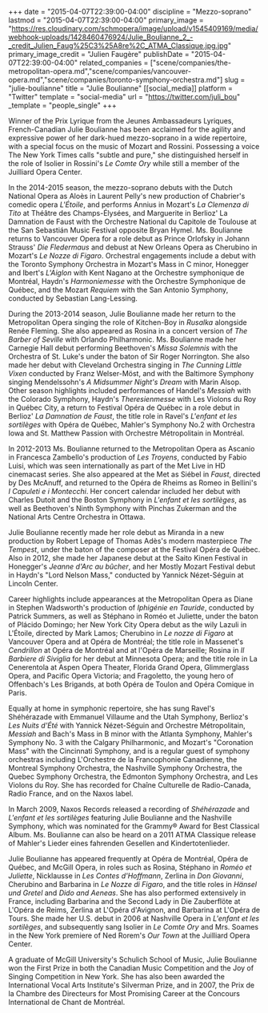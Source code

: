 +++
date = "2015-04-07T22:39:00-04:00"
discipline = "Mezzo-soprano"
lastmod = "2015-04-07T22:39:00-04:00"
primary_image = "https://res.cloudinary.com/schmopera/image/upload/v1545409169/media/webhook-uploads/1428460476924/Julie_Boulianne_2_-_credit_Julien_Faug%25C3%25A8re%2C_ATMA_Classique.jpg.jpg"
primary_image_credit = "Julien Faugère"
publishDate = "2015-04-07T22:39:00-04:00"
related_companies = ["scene/companies/the-metropolitan-opera.md","scene/companies/vancouver-opera.md","scene/companies/toronto-symphony-orchestra.md"]
slug = "julie-boulianne"
title = "Julie Boulianne"
[[social_media]]
platform = "Twitter"
template = "social-media"
url = "https://twitter.com/juli_bou"
_template = "people_single"
+++

<p>
	Winner of the Prix Lyrique from the Jeunes Ambassadeurs Lyriques, French-Canadian Julie Boulianne has been acclaimed for the agility and expressive power of her dark-hued mezzo-soprano in a wide repertoire, with a special focus on the music of Mozart and Rossini. Possessing a voice The New York Times calls "subtle and pure," she distinguished herself in the role of Isolier in Rossini's <em>Le Comte Ory</em> while still a member of the Juilliard Opera Center.
</p>
<p>
	In the 2014-2015 season, the mezzo-soprano debuts with the Dutch National Opera as Aloès in Laurent Pelly's new production of Chabrier's comedic opera <em>L'Étoile</em>, and performs Annius in Mozart's <em>La Clemenza di Tito</em> at Théâtre des Champs-Élysées, and Marguerite in Berlioz' La Damnation de Faust with the Orchestre National du Capitole de Toulouse at the San Sebastián Music Festival opposite Bryan Hymel. Ms. Boulianne returns to Vancouver Opera for a role debut as Prince Orlofsky in Johann Strauss' <em>Die Fledermaus</em> and debust at New Orleans Opera as Cherubino in Mozart's <em>Le Nozze di Figaro</em>. Orchestral engagements include a debut with the Toronto Symphony Orchestra in Mozart's Mass in C minor, Honegger and Ibert's <em>L'Aiglon</em> with Kent Nagano at the Orchestre symphonique de Montréal, Haydn's <em>Harmoniemesse</em> with the Orchestre Symphonique de Québec, and the Mozart <em>Requiem</em> with the San Antonio Symphony, conducted by Sebastian Lang-Lessing.
</p>
<p>
	During the 2013-2014 season, Julie Boulianne made her return to the Metropolitan Opera singing the role of Kitchen-Boy in <em>Rusalka</em> alongside Renée Fleming. She also appeared as Rosina in a concert version of <em>The Barber of Seville</em> with Orlando Philharmonic. Ms. Boulianne made her Carnegie Hall debut performing Beethoven's <em>Missa Solemnis</em> with the Orchestra of St. Luke's under the baton of Sir Roger Norrington. She also made her debut with Cleveland Orchestra singing in <em>The Cunning Little Vixen</em> conducted by Franz Welser-Möst, and with the Baltimore Symphony singing Mendelssohn's <em>A Midsummer Night's Dream</em> with Marin Alsop. Other season highlights included performances of Handel's <em>Messiah</em> with the Colorado Symphony, Haydn's <em>Theresienmesse</em> with Les Violons du Roy in Québec City, a return to Festival Opéra de Québec in a role debut in Berlioz' <em>La Damnation de Faust</em>, the title role in Ravel's <em>L'enfant et les sortilèges</em> with Opéra de Québec, Mahler's Symphony No.2 with Orchestra Iowa and St. Matthew Passion with Orchestre Métropolitain in Montréal.
</p>
<p>
	In 2012-2013 Ms. Boulianne returned to the Metropolitan Opera as Ascanio in Francesca Zambello's production of <em>Les Troyens</em>, conducted by Fabio Luisi, which was seen internationally as part of the Met Live in HD cinemacast series. She also appeared at the Met as Siébel in <em>Faust</em>, directed by Des McAnuff, and returned to the Opéra de Rheims as Romeo in Bellini's<em> I Capuleti e i Montecchi</em>. Her concert calendar included her debut with Charles Dutoit and the Boston Symphony in <em>L'enfant et les sortilèges</em>, as well as Beethoven's Ninth Symphony with Pinchas Zukerman and the National Arts Centre Orchestra in Ottawa.
</p>
<p>
	Julie Boulianne recently made her role debut as Miranda in a new production by Robert Lepage of Thomas Adès's modern masterpiece <em>The Tempest</em>, under the baton of the composer at the Festival Opéra de Québec. Also in 2012, she made her Japanese debut at the Saito Kinen Festival in Honegger's <em>Jeanne d'Arc au bûcher</em>, and her Mostly Mozart Festival debut in Haydn's "Lord Nelson Mass," conducted by Yannick Nézet-Séguin at Lincoln Center.
</p>
<p>
	Career highlights include appearances at the Metropolitan Opera as Diane in Stephen Wadsworth's production of <em>Iphigénie en Tauride</em>, conducted by Patrick Summers, as well as Stéphano in Roméo et Juliette, under the baton of Plácido Domingo; her New York City Opera debut as the wily Lazuli in L'Étoile, directed by Mark Lamos; Cherubino in <em>Le nozze di Figaro</em> at Vancouver Opera and at Opéra de Montréal; the title role in Massenet's <em>Cendrillon</em> at Opéra de Montréal and at l'Opéra de Marseille; Rosina in <em>Il Barbiere di Siviglia</em> for her debut at Minnesota Opera; and the title role in La Cenerentola at Aspen Opera Theater, Florida Grand Opera, Glimmerglass Opera, and Pacific Opera Victoria; and Fragoletto, the young hero of Offenbach's Les Brigands, at both Opéra de Toulon and Opéra Comique in Paris.
</p>
<p>
	Equally at home in symphonic repertoire, she has sung Ravel's Shéhérazade with Emmanuel Villaume and the Utah Symphony, Berlioz's <em>Les Nuits d'Été</em> with Yannick Nézet-Séguin and Orchestre Métropolitain, <em>Messiah</em> and Bach's Mass in B minor with the Atlanta Symphony, Mahler's Symphony No. 3 with the Calgary Philharmonic, and Mozart's "Coronation Mass" with the Cincinnati Symphony, and is a regular guest of symphony orchestras including L'Orchestre de la Francophonie Canadienne, the Montreal Symphony Orchestra, the Nashville Symphony Orchestra, the Quebec Symphony Orchestra, the Edmonton Symphony Orchestra, and Les Violons du Roy. She has recorded for Chaîne Culturelle de Radio-Canada, Radio France, and on the Naxos label.
</p>
<p>
	In March 2009, Naxos Records released a recording of <em>Shéhérazade</em> and <em>L'enfant et les sortilèges</em> featuring Julie Boulianne and the Nashville Symphony, which was nominated for the Grammy® Award for Best Classical Album. Ms. Boulianne can also be heard on a 2011 ATMA Classique release of Mahler's Lieder eines fahrenden Gesellen and Kindertotenlieder.
</p>
<p>
	Julie Boulianne has appeared frequently at Opéra de Montréal, Opéra de Québec, and McGill Opera, in roles such as Rosina, Stéphano in <em>Roméo et Juliette</em>, Nicklausse in <em>Les Contes d'Hoffmann</em>, Zerlina in <em>Don Giovanni</em>, Cherubino and Barbarina in <em>Le Nozze di Figaro</em>, and the title roles in <em>Hänsel und Gretel</em> and <em>Dido and Aeneas</em>. She has also performed extensively in France, including Barbarina and the Second Lady in Die Zauberflöte at L'Opéra de Reims, Zerlina at L'Opéra d'Avignon, and Barbarina at L'Opéra de Tours. She made her U.S. debut in 2006 at Nashville Opera in <em>L'enfant et les sortilèges</em>, and subsequently sang Isolier in <em>Le Comte Ory</em> and Mrs. Soames in the New York premiere of Ned Rorem's <em>Our Town</em> at the Juilliard Opera Center.
</p>
<p>
	A graduate of McGill University's Schulich School of Music, Julie Boulianne won the First Prize in both the Canadian Music Competition and the Joy of Singing Competition in New York. She has also been awarded the International Vocal Arts Institute's Silverman Prize, and in 2007, the Prix de la Chambre des Directeurs for Most Promising Career at the Concours International de Chant de Montréal.
</p>
